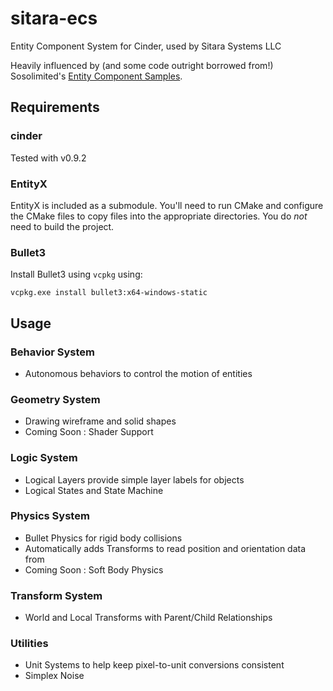 # sitara-ecs
Entity Component System for Cinder, used by Sitara Systems LLC

Heavily influenced by (and some code outright borrowed from!) Sosolimited's [Entity Component Samples](https://github.com/sosolimited/Entity-Component-Samples).

## Requirements
### cinder
Tested with v0.9.2

### EntityX
EntityX is included as a submodule.  You'll need to run CMake and configure the CMake files to copy files into the appropriate directories.  You do *not* need to build the project.

### Bullet3
Install Bullet3 using `vcpkg` using:

```
vcpkg.exe install bullet3:x64-windows-static
```

## Usage

### Behavior System
- Autonomous behaviors to control the motion of entities

### Geometry System
- Drawing wireframe and solid shapes
- Coming Soon : Shader Support

### Logic System
- Logical Layers provide simple layer labels for objects
- Logical States and State Machine

### Physics System
- Bullet Physics for rigid body collisions
- Automatically adds Transforms to read position and orientation data from
- Coming Soon : Soft Body Physics

### Transform System
- World and Local Transforms with Parent/Child Relationships

### Utilities
- Unit Systems to help keep pixel-to-unit conversions consistent
- Simplex Noise
